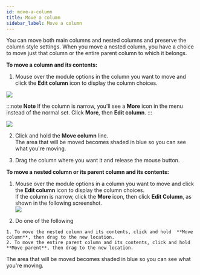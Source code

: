 ```yaml
---
id: move-a-column
title: Move a column
sidebar_label: Move a column
---
```


You can move both main columns and nested columns and preserve the column style settings. When you move a nested column, you have a choice to move just that column or the entire parent column to which it belongs.

**To move a column and its contents:**

  1. Mouse over the module options in the column you want to move and click the **Edit column** icon to display the column choices.

![](/img/move-column-1.jpg)

:::note **Note**
If the column is narrow, you'll see a **More** icon in the menu instead of the normal set. Click **More**, then **Edit
column**.
:::

![](/img/move-column-2.png)

  2. Click and hold the **Move column** line.  
The area that will be moved becomes shaded in blue so you can see what you're
moving.

  3. Drag the column where you want it and release the mouse button.

**To move a nested column or its parent column and its contents:**

  1. Mouse over the module options in a column you want to move and click the  **Edit column**  icon to display the column choices.  
If the column is narrow, click the **More** icon, then click **Edit Column**,
as shown in the following screenshot.  
![](/img/move-column-3.png)

  2. Do one of the following  

    1. To move the nested column and its contents, click and hold  **Move column**, then drag to the new location.
    2. To move the entire parent column and its contents, click and hold  **Move parent**, then drag to the new location.

The area that will be moved becomes shaded in blue so you can see what you're
moving.
